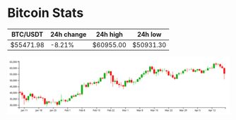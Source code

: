 # Bitcoin Stats

BTC/USDT|24h change|24h high|24h low|
|---|---|---|---|
|$55471.98|-8.21%|$60955.00|$50931.30|

<img src="./chart.svg">
